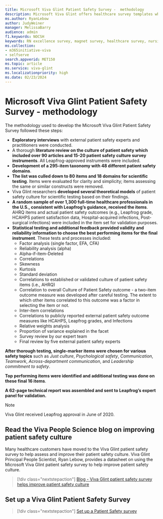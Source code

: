 ```yaml
---
title: Microsoft Viva Glint Patient Safety Survey -  methodology
description: Microsoft Viva Glint offers healthcare survey templates which identify risks and opportunities in patient safety culture.
ms.author: RyanLebow
author: JudyWeiner
manager: MelissaBarry
audience: admin
f1.keywords: NOCSH
keywords: RN excellence survey, magnet survey, healthcare survey, nursing survey, safety culture blog 
ms.collection:  
- m365initiative-viva
- selfserve 
search.appverid: MET150 
ms.topic: article
ms.service: viva-glint
ms.localizationpriority: high
ms.date: 02/23/2024
---
```


# Microsoft Viva Glint Patient Safety Survey - methodology

The methodology used to develop the Microsoft Viva Glint Patient Safety Survey followed these steps:

- **Exploratory interviews** with external patient safety experts and practitioners were conducted.
- A thorough **literature review on the culture of patient safety which included over 90 articles and 15-20 patient safety culture survey instruments**. All Leapfrog-approved instruments were included.
- **Development of a 295-item taxonomy with 48 different patient safety domains**.
- **The list was culled down to 80 items and 18 domains for scientific testing**. Items were evaluated for clarity and simplicity; items assessing the same or similar constructs were removed.
- Viva Glint researchers **developed several theoretical models** of patient safety culture for scientific testing based on their findings.
- **A random sample of over 1,300 full-time healthcare professionals in the U.S., consistent with Leapfrog’s guidance, received the items**. AHRQ items and actual patient safety outcomes (e.g., Leapfrog grade, HCAHPS patient satisfaction data, Hospital-acquired infections, Post-surgical infections) were included in the item set for validation purposes.
- **Statistical testing and additional feedback provided validity and reliability information to choose the best performing items for the final instrument**. These tests and processes included:
  - Factor analysis (single factor, EFA, CFA)
  - Reliability analysis (alpha)
  - Alpha-if-item-Deleted
  - Correlations
  - Skewness
  - Kurtosis
  - Standard deviation
  - Correlations to established or validated culture of patient safety items (i.e., AHRQ)
  - Correlation to overall Culture of Patient Safety outcome - a two-item outcome measure was developed after careful testing. The extent to which other items correlated to this outcome was a factor in selecting the item or not.
  - Inter-item correlations
  - Correlations to publicly reported external patient safety outcome measures like HCAHPS, Leapfrog grades, and Infections
  - Relative weights analysis
  - Proportion of variance explained in the facet
  - Survey review by our expert team
  - Final review by five external patient safety experts

**After thorough testing, single-marker items were chosen for various safety topics** such as *Just culture*, *Psychological safety*, *Communication*, *Teamwork*, *Across-department communication*, and *Leadership commitment to safety*. 

**Top performing items were identified and additional testing was done on these final 16 items**. 

**A 62-page technical report was assembled and sent to Leapfrog’s expert panel for validation.**

> [!NOTE]
> Viva Glint received Leapfrog approval in June of 2020.

## Read the Viva People Science blog on improving patient safety culture

Many healthcare customers have moved to the Viva Glint patient safety survey to help assess and improve their patient safety culture. Viva Glint Principal People Scientist, Ryan Lebow, provides a datasheet on using the Microsoft Viva Glint patient safety survey to help improve patient safety culture.

> [!div class="nextstepaction"]
> [Blog - Viva Glint patient safety survey helps improve patient safety culture](https://techcommunity.microsoft.com/t5/viva-glint-blog/use-the-microsoft-viva-glint-patient-safety-survey-to-help/ba-p/3931710)

## Set up a Viva Glint Patient Safety Survey

> [!div class="nextstepaction"]
> [Set up a Patient Safety survey](../../glint/setup/patient-safety-survey.md)

